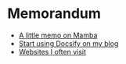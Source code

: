 # Memorandum
- [A little memo on Mamba](20231211-mamba/README.md)
- [Start using Docsify on my blog](20231121-docsify/README.md)
- [Websites I often visit](20231121-websites/README.md)
